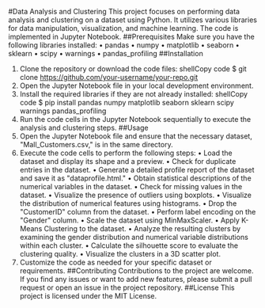 #Data Analysis and Clustering
This project focuses on performing data analysis and clustering on a dataset using Python. It utilizes various libraries for data manipulation, visualization, and machine learning. The code is implemented in Jupyter Notebook.
##Prerequisites
Make sure you have the following libraries installed:
•	pandas
•	numpy
•	matplotlib
•	seaborn
•	sklearn
•	scipy
•	warnings
•	pandas_profiling
##Installation
1.	Clone the repository or download the code files:
shellCopy code
$ git clone https://github.com/your-username/your-repo.git 
2.	Open the Jupyter Notebook file in your local development environment.
3.	Install the required libraries if they are not already installed:
shellCopy code
$ pip install pandas numpy matplotlib seaborn sklearn scipy warnings pandas_profiling 
4.	Run the code cells in the Jupyter Notebook sequentially to execute the analysis and clustering steps.
##Usage
1.	Open the Jupyter Notebook file and ensure that the necessary dataset, "Mall_Customers.csv," is in the same directory.
2.	Execute the code cells to perform the following steps:
•	Load the dataset and display its shape and a preview.
•	Check for duplicate entries in the dataset.
•	Generate a detailed profile report of the dataset and save it as "dataprofile.html."
•	Obtain statistical descriptions of the numerical variables in the dataset.
•	Check for missing values in the dataset.
•	Visualize the presence of outliers using boxplots.
•	Visualize the distribution of numerical features using histograms.
•	Drop the "CustomerID" column from the dataset.
•	Perform label encoding on the "Gender" column.
•	Scale the dataset using MinMaxScaler.
•	Apply K-Means Clustering to the dataset.
•	Analyze the resulting clusters by examining the gender distribution and numerical variable distributions within each cluster.
•	Calculate the silhouette score to evaluate the clustering quality.
•	Visualize the clusters in a 3D scatter plot.
3.	Customize the code as needed for your specific dataset or requirements.
##Contributing
Contributions to the project are welcome. If you find any issues or want to add new features, please submit a pull request or open an issue in the project repository.
##License
This project is licensed under the MIT License.
